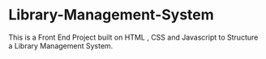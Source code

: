# Library-Management-System
This is a Front End Project built on HTML , CSS and Javascript to Structure a Library Management System.
